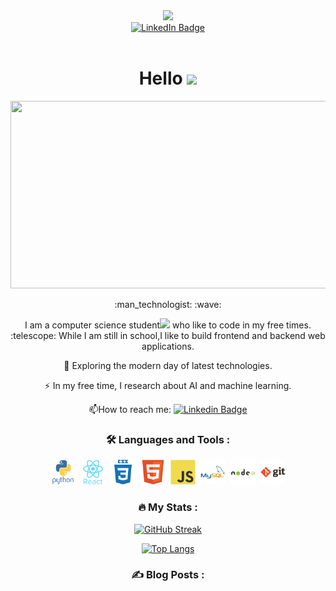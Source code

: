 
<div id="header" align="center">
  <img src="https://media.giphy.com/media/jdPMeyv9rn0hZHh8n9/giphy.gif" width="100"/>
</div>
<div id="badges" align="center">
  <a href="https://www.linkedin.com/in/chit-ko-933b0bb2">
    <img src="https://img.shields.io/badge/LinkedIn-blue?style=for-the-badge&logo=linkedin&logoColor=white" alt="LinkedIn Badge"/>
  </a><br>
<img  src="https://komarev.com/ghpvc/?username=chitkoko7214084&style=flat-square&color=blue" alt=""/>
<h1>
  Hello
  <img src="https://media.giphy.com/media/v1.Y2lkPTc5MGI3NjExaWszY3llOGNjejU5czdzbmo2cncyMHhyMzNhazMzbG16NjJxeDc0NiZlcD12MV9pbnRlcm5hbF9naWZfYnlfaWQmY3Q9cw/hvRJCLFzcasrR4ia7z/giphy.gif" width="30px"/>
</h1>
  </div>

<div id="profile" align="center">
  <img src="https://media.giphy.com/media/fDh4AmeW6LvgM5W54z/giphy.gif" width="600" height="300"/>

  
  <p>:man_technologist: :wave:</p>
  I am a computer science student<img src="https://media.giphy.com/media/WUlplcMpOCEmTGBtBW/giphy.gif" width="30"> who like to code in my free times. 
  <br>
  :telescope: While I am still in school,I like to build frontend and backend web applications.

:seedling: Exploring the modern day of latest technologies.

:zap: In my free time, I research about AI and machine learning.

:mailbox:How to reach me: [![Linkedin Badge](https://img.shields.io/badge/-chitkoko-blue?style=flat&logo=Linkedin&logoColor=white)](https://www.linkedin.com/in/chit-ko-933b0bb2/)
### :hammer_and_wrench: Languages and Tools :
</div>
<div align="center">
  <img src="https://github.com/devicons/devicon/blob/master/icons/python/python-original-wordmark.svg" title="Python" alt="Python" width="40" height="40"/>&nbsp;
  <img src="https://github.com/devicons/devicon/blob/master/icons/react/react-original-wordmark.svg" title="React" alt="React" width="40" height="40"/>&nbsp;
  <img src="https://github.com/devicons/devicon/blob/master/icons/css3/css3-plain-wordmark.svg"  title="CSS3" alt="CSS" width="40" height="40"/>&nbsp;
  <img src="https://github.com/devicons/devicon/blob/master/icons/html5/html5-original.svg" title="HTML5" alt="HTML" width="40" height="40"/>&nbsp;
  <img src="https://github.com/devicons/devicon/blob/master/icons/javascript/javascript-original.svg" title="JavaScript" alt="JavaScript" width="40" height="40"/>&nbsp;
  <img src="https://github.com/devicons/devicon/blob/master/icons/mysql/mysql-original-wordmark.svg" title="MySQL"  alt="MySQL" width="40" height="40"/>&nbsp;
  <img src="https://github.com/devicons/devicon/blob/master/icons/nodejs/nodejs-original-wordmark.svg" title="NodeJS" alt="NodeJS" width="40" height="40"/>&nbsp;
  <img src="https://github.com/devicons/devicon/blob/master/icons/git/git-original-wordmark.svg" title="Git" **alt="Git" width="40" height="40"/>

### :fire: My Stats :
 [![GitHub Streak](http://github-readme-streak-stats.herokuapp.com?user=chitkoko7214084&theme=dark&background=000000)](https://git.io/streak-stats)

 [![Top Langs](https://github-readme-stats.vercel.app/api/top-langs/?username=chitkoko7214084&layout=compact&theme=vision-friendly-dark)](https://github.com/anuraghazra/github-readme-stats)
 ### :writing_hand: Blog Posts :
</div>
<!-- BLOG-POST-LIST:START -->
<!-- BLOG-POST-LIST:END -->

<!--
**chitkoko7214084/chitkoko7214084** is a ✨ _special_ ✨ repository because its `README.md` (this file) appears on your GitHub profile.
---

### :writing_hand: Blog Posts :
Here are some ideas to get you started:

- 🔭 I’m currently working on ...
- 🌱 I’m currently learning ...
- 👯 I’m looking to collaborate on ...
- 🤔 I’m looking for help with ...
- 💬 Ask me about ...
- 📫 How to reach me: ...
- 😄 Pronouns: ...
- ⚡ Fun fact: ...
-->
